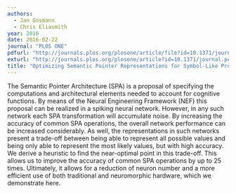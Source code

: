 ```yaml
---
authors:
  - Jan Gosmann
  - Chris Eliasmith
year: 2016
date: 2016-02-22
journal: "PLOS ONE"
pdfurl: "http://journals.plos.org/plosone/article/file?id=10.1371/journal.pone.0149928&type=printable"
exturl: "http://journals.plos.org/plosone/article?id=10.1371/journal.pone.0149928"
title: "Optimizing Semantic Pointer Representations for Symbol-Like Processing in Spiking Neural Networks"
---
```


The Semantic Pointer Architecture (SPA) is a proposal of specifying the
computations and architectural elements needed to account for cognitive
functions. By means of the Neural Engineering Framework (NEF) this proposal can
be realized in a spiking neural network. However, in any such network each SPA
transformation will accumulate noise. By increasing the accuracy of common SPA
operations, the overall network performance can be increased considerably. As
well, the representations in such networks present a trade-off between being
able to represent all possible values and being only able to represent the most
likely values, but with high accuracy. We derive a heuristic to find the
near-optimal point in this trade-off. This allows us to improve the accuracy of
common SPA operations by up to 25 times. Ultimately, it allows for a reduction
of neuron number and a more efficient use of both traditional and neuromorphic
hardware, which we demonstrate here.
